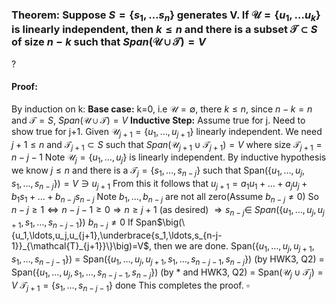 ### Theorem: Suppose $S=\{s_{1},\dots s_{n}\}$ generates V. If $\mathcal{U} = \{u_{1},\dots u_{k}\}$ is linearly independent, then $k\leq n$ and there is a subset $\mathcal{T}\subset S$ of size $n-k$ such that $Span(\mathcal{U}\cup \mathcal{T})=V$
?
#### Proof:
By induction on k:
**Base case:** k=0, i.e $\mathcal{U}=\emptyset$, there $k\leq n$, since $n-k=n$ and $\mathcal{T}=S$, $Span(\mathcal{U}\cup \mathcal{T})=V$
**Inductive Step:** Assume true for j. Need to show true for j+1.
Given $\mathcal{U}_{j+1}=\{u_{1},\dots,u_{j+1} \}$ linearly independent. We need $j+1\leq n$ and $\mathcal{T}_{j+1}\subset S$ such that $Span(\mathcal{U}_{j+1}\cup \mathcal{T}_{j+1})=V$ where size $\mathcal{T}_{j+1}=n-j-1$
Note $\mathcal{U}_j=\{u_1,\ldots,u_j\}$ is linearly independent.
By inductive hypothesis we know $j\leq n$ and there is a $\mathcal{T}_j=\{s_1,\ldots,s_{n-j}\}$ such that Span$\big(\{u_1,\ldots,u_j,s_1,\ldots,s_{n-j}\}\big)=V\ni u_{j+1}$ From this it follows that
$u_{j+1}=a_1u_1+\ldots+a_ju_j+b_1s_1+\ldots+b_{n-j}s_{n-j}$
Note $b_1,\ldots,b_{n-j}$ are not all zero(Assume $b_{n-j}\neq 0$) So $n-j\geq 1\Longleftrightarrow n-j-1\geq 0\Rightarrow n\geq j+1$ (as desired) $\Rightarrow s_{n-j}\in$ $Span$$\big(\{u_1,\ldots,u_j,u_{j+1},s_1,\ldots,s_{n-j-1}\}\big)$ $b_{n-j}\neq 0$
If Span$\big(\{u_1,\ldots,u_j,u_{j+1},\underbrace{s_1,\ldots,s_{n-j-1}}_{\mathcal{T}_{j+1}}\}\big)=V$, then we are done.
Span$\big(\{u_1,\ldots,u_j,u_{j+1},s_1,\ldots,s_{n-j-1}\}\big)$
= Span$\big(\{u_1,\ldots,u_j,u_{j+1},s_1,\ldots,s_{n-j-1},s_{n-j}\}\big)$ (by HWK3, Q2)
= Span$\big(\{u_1,\ldots,u_j,s_1,\ldots,s_{n-j-1},s_{n-j}\}\big)$ (by * and HWK3, Q2)
= Span($\mathcal{U}_j\cup\mathcal{T}_j)=V$
$\mathcal{T}_{j+1}=\{s_1,\ldots,s_{n-j-1}\}$
done
This completes the proof. $\square$
<!--SR:!2025-06-18,4,270-->

